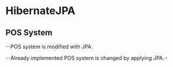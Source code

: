 # HibernateJPA
## POS System 

⋅⋅⋅POS system is modified with JPA.

⋅⋅⋅Already implemented POS system is changed by applying JPA.⋅⋅
